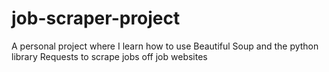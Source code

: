 # job-scraper-project
A personal project where I learn how to use Beautiful Soup and the python library Requests to scrape jobs off job websites
